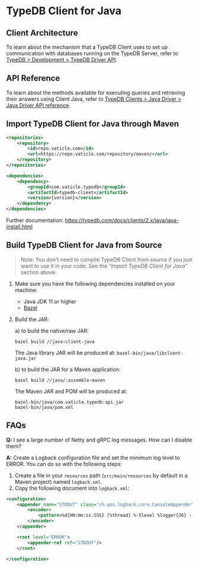 # TypeDB Client for Java

## Client Architecture
To learn about the mechanism that a TypeDB Client uses to set up communication with databases running on the TypeDB Server, refer to [TypeDB > Development > TypeDB Driver API](https://typedb.com/docs/typedb/2.x/development/api.html).

## API Reference
To learn about the methods available for executing queries and retrieving their answers using Client Java, refer to [TypeDB Clients > Java Driver > Java Driver API reference](https://typedb.com/docs/clients/2.x/java/java-api-ref.html).

## Import TypeDB Client for Java through Maven

```xml
<repositories>
    <repository>
        <id>repo.vaticle.com</id>
        <url>https://repo.vaticle.com/repository/maven/</url>
    </repository>
</repositories>

<dependencies>
    <dependency>
        <groupId>com.vaticle.typedb</groupId>
        <artifactId>typedb-client</artifactId>
        <version>{version}</version>
    </dependency>
</dependencies>
```

Further documentation: https://typedb.com/docs/clients/2.x/java/java-install.html

## Build TypeDB Client for Java from Source

> Note: You don't need to compile TypeDB Client from source if you just want to use it in your code. See the _"Import TypeDB Client for Java"_ section above.

1. Make sure you have the following dependencies installed on your machine:
    - Java JDK 11 or higher
    - [Bazel](https://docs.bazel.build/versions/master/install.html)

2. Build the JAR:

   a) to build the native/raw JAR:
   ```
   bazel build //java:client-java
   ```
   The Java library JAR will be produced at: `bazel-bin/java/libclient-java.jar`

   b) to build the JAR for a Maven application:
   ```
   bazel build //java/:assemble-maven
   ```
   The Maven JAR and POM will be produced at: 
   ```
   bazel-bin/java/com.vaticle.typedb:api.jar
   bazel-bin/java/pom.xml
   ```

## FAQs

**Q:** I see a large number of Netty and gRPC log messages. How can I disable them?

**A:** Create a Logback configuration file and set the minimum log level to ERROR. You can do so with the following steps:
1. Create a file in your `resources` path (`src/main/resources` by default in a Maven project) named `logback.xml`.
2. Copy the following document into `logback.xml`:
```xml
<configuration>
    <appender name="STDOUT" class="ch.qos.logback.core.ConsoleAppender">
        <encoder>
            <pattern>%d{HH:mm:ss.SSS} [%thread] %-5level %logger{36} - %msg%n</pattern>
        </encoder>
    </appender>

    <root level="ERROR">
        <appender-ref ref="STDOUT"/>
    </root>

</configuration>
```

